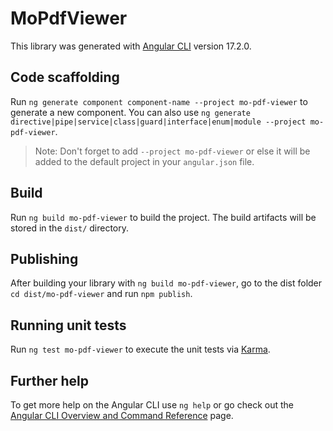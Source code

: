 # MoPdfViewer

This library was generated with [Angular CLI](https://github.com/angular/angular-cli) version 17.2.0.

## Code scaffolding

Run `ng generate component component-name --project mo-pdf-viewer` to generate a new component. You can also use `ng generate directive|pipe|service|class|guard|interface|enum|module --project mo-pdf-viewer`.
> Note: Don't forget to add `--project mo-pdf-viewer` or else it will be added to the default project in your `angular.json` file. 

## Build

Run `ng build mo-pdf-viewer` to build the project. The build artifacts will be stored in the `dist/` directory.

## Publishing

After building your library with `ng build mo-pdf-viewer`, go to the dist folder `cd dist/mo-pdf-viewer` and run `npm publish`.

## Running unit tests

Run `ng test mo-pdf-viewer` to execute the unit tests via [Karma](https://karma-runner.github.io).

## Further help

To get more help on the Angular CLI use `ng help` or go check out the [Angular CLI Overview and Command Reference](https://angular.io/cli) page.
